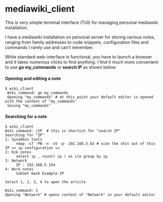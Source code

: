 mediawiki_client
================

This is very simple terminal interface (TUI) for managing personal mediawiki installation.

I have a mediawiki installation on personal server for storing various notes, ranging from family addresses to code snippets, configuration files and commands I rarely use and can't remember.

While standard web-interface is functional, you have to launch a browser and it takes numerous clicks to find anything. 
I find it much more convenient to use **go my_commands** or **search IP** as shown below:


#### Opening and editing a note

    $ wiki_client
     Wiki command: go my_commands 
     Opening "my_commands" # at this point your default editor is opened with the content of "my_commands"
     Saving "my_commands"
     
#### Searching for a note

    $ wiki_client
    Wiki command: /IP  # this is shortcut for "search IP"
    Searching for "IP"
    1: Sysadmin tools 
    	 nmap -sT -PN -n -sV -p- 192.168.5.63 # scan the shit out of this IP == ip configuration ==
    2: Kzk notes 
    	 select ip , count( ip ) as ile group by ip 
    3: Network 
    	 IP : 192.168.5.254
    4: Work notes 
    	 Subnet mask Example IP 
        
    Select 1, 2, 3, 4 to open the article
     
    Wiki command: 3
    Opening "Network" # opens content of "Network" in your default editor

